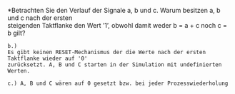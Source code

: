 *Betrachten Sie den Verlauf der Signale a, b und c. Warum besitzen a, b und c nach der ersten  
steigenden Taktflanke den Wert ’1’, obwohl damit weder b = a + c noch c = b gilt?

	b.)
	Es gibt keinen RESET-Mechanismus der die Werte nach der ersten Taktflanke wieder auf '0'
	zurücksetzt. A, B und C starten in der Simulation mit undefinierten Werten.
	
	c.) A, B und C wären auf 0 gesetzt bzw. bei jeder Prozesswiederholung

